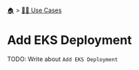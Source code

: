 <!--startTocHeader-->
[🏠](../README.md) > [👷🏽 Use Cases](README.md)
# Add EKS Deployment
<!--endTocHeader-->
TODO: Write about `Add EKS Deployment`
<!--startTocSubtopic-->

<!--endTocSubtopic-->